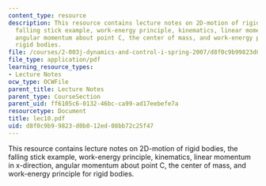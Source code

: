 ```yaml
---
content_type: resource
description: This resource contains lecture notes on 2D-motion of rigid bodies, the
  falling stick example, work-energy principle, kinematics, linear momentum in x-direction,
  angular momentum about point C, the center of mass, and work-energy principle for
  rigid bodies.
file: /courses/2-003j-dynamics-and-control-i-spring-2007/d8f0c9b99823d0b012ed08bb72c25f47_lec10.pdf
file_type: application/pdf
learning_resource_types:
- Lecture Notes
ocw_type: OCWFile
parent_title: Lecture Notes
parent_type: CourseSection
parent_uid: ff6105c6-0132-46bc-ca99-ad17eebefe7a
resourcetype: Document
title: lec10.pdf
uid: d8f0c9b9-9823-d0b0-12ed-08bb72c25f47
---
```

This resource contains lecture notes on 2D-motion of rigid bodies, the falling stick example, work-energy principle, kinematics, linear momentum in x-direction, angular momentum about point C, the center of mass, and work-energy principle for rigid bodies.

